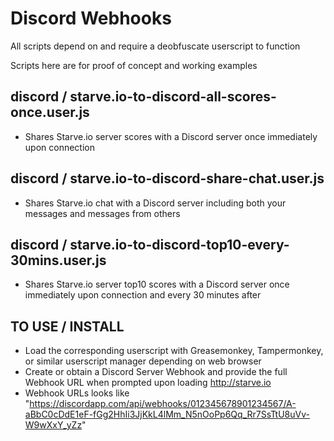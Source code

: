 # Discord Webhooks

All scripts depend on and require a deobfuscate userscript to function

Scripts here are for proof of concept and working examples

## discord / starve.io-to-discord-all-scores-once.user.js

* Shares Starve.io server scores with a Discord server once immediately upon connection

## discord / starve.io-to-discord-share-chat.user.js

* Shares Starve.io chat with a Discord server including both your messages and messages from others

## discord / starve.io-to-discord-top10-every-30mins.user.js

* Shares Starve.io server top10 scores with a Discord server once immediately upon connection and every 30 minutes after

TO USE / INSTALL
----------------
* Load the corresponding userscript with Greasemonkey, Tampermonkey, or similar userscript manager depending on web browser
* Create or obtain a Discord Server Webhook and provide the full Webhook URL when prompted upon loading http://starve.io
* Webhook URLs looks like "https://discordapp.com/api/webhooks/012345678901234567/A-aBbC0cDdE1eF-fGg2HhIi3JjKkL4lMm_N5nOoPp6Qq_Rr7SsTtU8uVv-W9wXxY_yZz"
